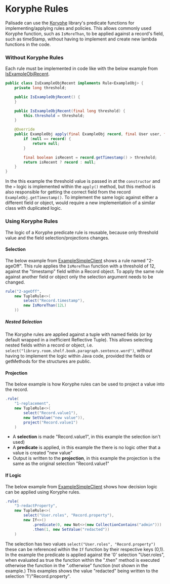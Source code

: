# Koryphe Rules

Palisade can use the [Koryphe](https://github.com/gchq/koryphe/blob/master/README.md "koryphe ReadMe") library's predicate functions for implementing/applying rules and policies.
This allows commonly used Koryphe function, such as `IsMoreThan`, to be applied against a record's field, such as timeStamp, without having to implement and create new lambda functions in the code.

### Without Koryphe Rules 
Each rule must be implemented in code like with the below example from [IsExampleObjRecent](https://github.com/gchq/Palisade/blob/gh-2-Koryphe-integration/example/example-model/src/main/java/uk/gov/gchq/palisade/example/rule/IsExampleObjRecent.java "IsExampleObjRecent"). 

```java
public class IsExampleObjRecent implements Rule<ExampleObj> {
    private long threshold;

    public IsExampleObjRecent() {
    }

    public IsExampleObjRecent(final long threshold) {
        this.threshold = threshold;
    }

    @Override
    public ExampleObj apply(final ExampleObj record, final User user, final Justification justification) {
        if (null == record) {
            return null;
        }

        final boolean isRecent = record.getTimestamp() > threshold;
        return isRecent ? record : null;
    }
}
```

In the this example the threshold value is passed in at the `constructor` and the `>` logic is implemented within the `apply()` method, but this method is also responsible for getting the correct field from the record `ExampleObj.getTimestamp()`.
To implement the same logic against either a different field or object, would require a new implementation of a similar class with duplicated logic.

### Using Koryphe Rules
The logic of a Koryphe predicate rule is reusable, because only threshold value and the field selection/projections changes.

#### Selection
The below example from [ExampleSimpleClient](https://github.com/gchq/Palisade/blob/gh-2-koryphe-integration/example/single-jvm-example/single-jvm-example-client/src/main/java/uk/gov/gchq/palisade/example/client/ExampleSimpleClient.java "ExampleSimpleClient") shows a rule named "2-ageOff". This rule applies the `IsMoreThan` function with a threshold of 12, against the "timestamp" field within a Record object. To apply the same rule against another field or object only the selection argument needs to be changed.
```java
rule("2-ageOff",
    new TupleRule<>(
        select("Record.timestamp"),
        new IsMoreThan(12L)
    ))
```


##### Nested Selection
The Koryphe rules are applied against a tuple with named fields (or by default wrapped in a inefficient Reflective Tuple). This allows selecting nested fields within a record or object, i.e. `select("library.room.shelf.book.paragraph.sentence.word")`, without having to implement the logic within Java code, provided the fields or getMethods for the structures are public.

#### Projection
The below example is how Koryphe rules can be used to project a value into the record. 
```java
.rule(
    "1-replacement",
    new TupleRule<>(
        select("Record.value1"),    
        new SetValue("new value")),
        project("Record.value1")
    )
```
* A **selection** is made "Record.value1", in this example the selection isn't used)
* A **predicate** is applied, in this example the there is no logic other that a value is created "new value"
* Output is written to the **projection**, in this example the projection is the same as the original selection "Record.value1"

#### If Logic
The below example from [ExampleSimpleClient](https://github.com/gchq/Palisade/blob/gh-2-koryphe-integration/example/single-jvm-example/single-jvm-example-client/src/main/java/uk/gov/gchq/palisade/example/client/ExampleSimpleClient.java "ExampleSimpleClient") shows how decision logic can be applied using Koryphe rules. 
```java
.rule(
    "3-redactProperty",
    new TupleRule<>(
        select("User.roles", "Record.property"),
        new If<>()
            .predicate(0, new Not<>(new CollectionContains("admin")))
            .then(1, new SetValue("redacted"))
    )
```
The selection has two values `select("User.roles", "Record.property")` these can be referenced within the `If` function by their respective keys (0,1).
In the example the predicate is applied against the '0' selection "User.roles", when evaluated as true the function within the ".then" method is executed otherwise the function in the ".otherwise" function (not shown in the example.) This examples shows the value "redacted" being written to the selection '1'/"Record.property".